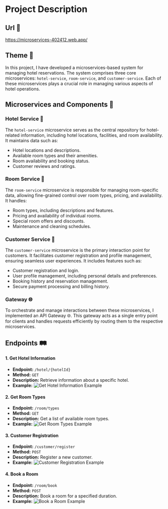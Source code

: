 # Project Description

## Url 🔗

https://microservices-402412.web.app/

## Theme 🏨

In this project, I have developed a microservices-based system for managing hotel reservations. The system comprises three core microservices: `hotel-service`, `room-service`, and `customer-service`. Each of these microservices plays a crucial role in managing various aspects of hotel operations.

## Microservices and Components 🧩

### Hotel Service 🏢

The `hotel-service` microservice serves as the central repository for hotel-related information, including hotel locations, facilities, and room availability. It maintains data such as:

- Hotel locations and descriptions.
- Available room types and their amenities.
- Room availability and booking status.
- Customer reviews and ratings.

### Room Service 🛌

The `room-service` microservice is responsible for managing room-specific data, allowing fine-grained control over room types, pricing, and availability. It handles:

- Room types, including descriptions and features.
- Pricing and availability of individual rooms.
- Special room offers and discounts.
- Maintenance and cleaning schedules.

### Customer Service 🧑

The `customer-service` microservice is the primary interaction point for customers. It facilitates customer registration and profile management, ensuring seamless user experiences. It includes features such as:

- Customer registration and login.
- User profile management, including personal details and preferences.
- Booking history and reservation management.
- Secure payment processing and billing history.

### Gateway 🌐

To orchestrate and manage interactions between these microservices, I implemented an API Gateway 🌐. This gateway acts as a single entry point for clients and handles requests efficiently by routing them to the respective microservices.


## Endpoints 🛤️

#### 1. **Get Hotel Information**
   - **Endpoint:** `/hotel/{hotelId}`
   - **Method:** `GET`
   - **Description:** Retrieve information about a specific hotel.
   - **Example:**
     ![Get Hotel Information Example](/docs/images/get_hotel_info.png)

#### 2. **Get Room Types**
   - **Endpoint:** `/room/types`
   - **Method:** `GET`
   - **Description:** Get a list of available room types.
   - **Example:**
     ![Get Room Types Example](/docs/images/get_room_types.png)

#### 3. **Customer Registration**
   - **Endpoint:** `/customer/register`
   - **Method:** `POST`
   - **Description:** Register a new customer.
   - **Example:**
     ![Customer Registration Example](/docs/images/customer_registration.png)

#### 4. **Book a Room**
   - **Endpoint:** `/room/book`
   - **Method:** `POST`
   - **Description:** Book a room for a specified duration.
   - **Example:**
     ![Book a Room Example](/docs/images/book_room.png)

